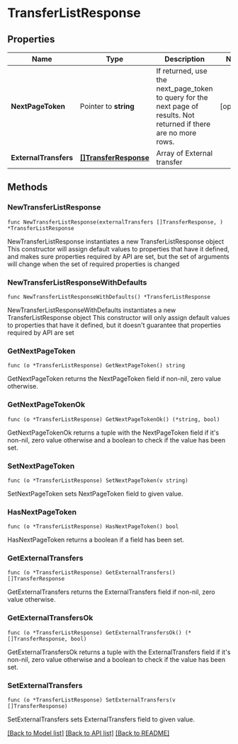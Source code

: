 # TransferListResponse

## Properties

Name | Type | Description | Notes
------------ | ------------- | ------------- | -------------
**NextPageToken** | Pointer to **string** | If returned, use the next_page_token to query for the next page of results. Not returned if there are no more rows. | [optional] 
**ExternalTransfers** | [**[]TransferResponse**](TransferResponse.md) | Array of External transfer | 

## Methods

### NewTransferListResponse

`func NewTransferListResponse(externalTransfers []TransferResponse, ) *TransferListResponse`

NewTransferListResponse instantiates a new TransferListResponse object
This constructor will assign default values to properties that have it defined,
and makes sure properties required by API are set, but the set of arguments
will change when the set of required properties is changed

### NewTransferListResponseWithDefaults

`func NewTransferListResponseWithDefaults() *TransferListResponse`

NewTransferListResponseWithDefaults instantiates a new TransferListResponse object
This constructor will only assign default values to properties that have it defined,
but it doesn't guarantee that properties required by API are set

### GetNextPageToken

`func (o *TransferListResponse) GetNextPageToken() string`

GetNextPageToken returns the NextPageToken field if non-nil, zero value otherwise.

### GetNextPageTokenOk

`func (o *TransferListResponse) GetNextPageTokenOk() (*string, bool)`

GetNextPageTokenOk returns a tuple with the NextPageToken field if it's non-nil, zero value otherwise
and a boolean to check if the value has been set.

### SetNextPageToken

`func (o *TransferListResponse) SetNextPageToken(v string)`

SetNextPageToken sets NextPageToken field to given value.

### HasNextPageToken

`func (o *TransferListResponse) HasNextPageToken() bool`

HasNextPageToken returns a boolean if a field has been set.

### GetExternalTransfers

`func (o *TransferListResponse) GetExternalTransfers() []TransferResponse`

GetExternalTransfers returns the ExternalTransfers field if non-nil, zero value otherwise.

### GetExternalTransfersOk

`func (o *TransferListResponse) GetExternalTransfersOk() (*[]TransferResponse, bool)`

GetExternalTransfersOk returns a tuple with the ExternalTransfers field if it's non-nil, zero value otherwise
and a boolean to check if the value has been set.

### SetExternalTransfers

`func (o *TransferListResponse) SetExternalTransfers(v []TransferResponse)`

SetExternalTransfers sets ExternalTransfers field to given value.



[[Back to Model list]](../README.md#documentation-for-models) [[Back to API list]](../README.md#documentation-for-api-endpoints) [[Back to README]](../README.md)


